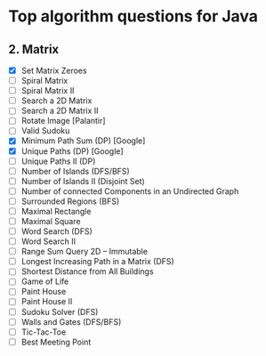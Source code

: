 # Top algorithm questions for Java

## 2. Matrix

- [x] Set Matrix Zeroes
- [ ] Spiral Matrix
- [ ] Spiral Matrix II
- [ ] Search a 2D Matrix
- [ ] Search a 2D Matrix II
- [ ] Rotate Image [Palantir]
- [ ] Valid Sudoku 
- [x] Minimum Path Sum (DP) [Google]
- [x] Unique Paths (DP) [Google]
- [ ] Unique Paths II (DP)
- [ ] Number of Islands (DFS/BFS)
- [ ] Number of Islands II (Disjoint Set)
- [ ] Number of connected Components in an Undirected Graph
- [ ] Surrounded Regions (BFS)
- [ ] Maximal Rectangle
- [ ] Maximal Square
- [ ] Word Search (DFS)
- [ ] Word Search II
- [ ] Range Sum Query 2D – Immutable
- [ ] Longest Increasing Path in a Matrix (DFS)
- [ ] Shortest Distance from All Buildings
- [ ] Game of Life
- [ ] Paint House 
- [ ] Paint House II
- [ ] Sudoku Solver (DFS)
- [ ] Walls and Gates (DFS/BFS)
- [ ] Tic-Tac-Toe
- [ ] Best Meeting Point